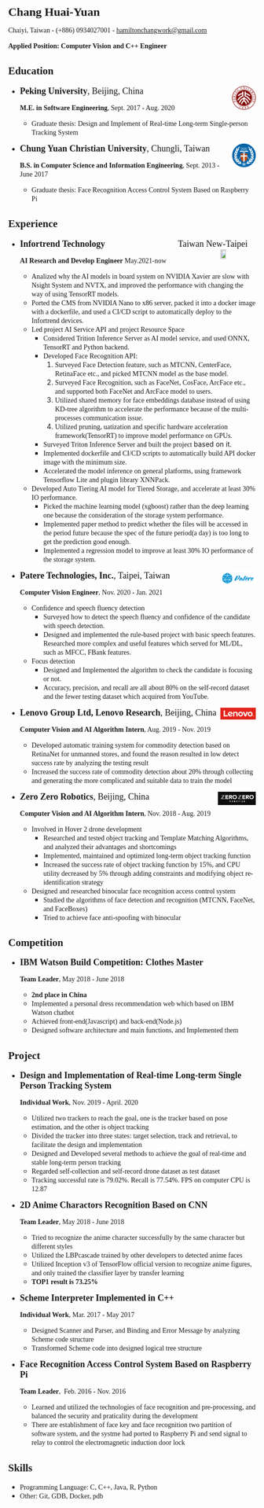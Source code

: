<font size=5 face="Times New Roman">**Chang Huai-Yuan**</font>

<font face="Times New Roman">Chaiyi, Taiwan  -  (+886) 0934027001  -  hamiltonchangwork@gmail.com</font>

<font face="Times New Roman">**Applied Position: Computer Vision and C++ Engineer**</font>

## <font face="Times New Roman">Education</font>

* <font size=4 face=Times New Roman>**Peking University**, Beijing, China</font><img src=".\assets\pku.png" align='right' height="10%" width="10%"/>

  <font face="Times New Roman">**M.E. in Software Engineering**, Sept. 2017 - Aug. 2020</font>

  * <font face="Times New Roman">Graduate thesis: Design and Implement of Real-time Long-term Single-person Tracking System</font>

* <font size=4 face="Time New Roman">**Chung Yuan Christian
  University**, Chungli, Taiwan</font><img src=".\assets\CYCU.png" align='right' height="10%" width="10%"/>

  <font face="Times New Roman">**B.S. in Computer Science and Information Engineering**, Sept. 2013 - June 2017</font>

  - <font face="Times New Roman">Graduate thesis: Face Recognition Access Control System Based on Raspberry Pi</font>

## <font face="Times New Roman">Experience</font>

- <font size=4 face="Times New Roman">**Infortrend Technology**                                 Taiwan New-Taipei</font><img src="D:/personal_resume/assets/infortrend.png" align='right' height="15%" width="15%"/>

  <font face="Times New Roman">**AI Research and Develop Engineer** May.2021-now</font>

  - <font face="Times New Roman">Analized why the AI models in board system on NVIDIA Xavier are slow with Nsight System and NVTX, and improved the performance with changing the way of using TensorRT models.</font>
  - <font face="Times New Roman">Ported the CMS from NVIDIA Nano to x86 server, packed it into a docker image with a dockerfile, and used a CI/CD script to automatically deploy to the Infortrend devices.</font>
  - <font face="Times New Roman">Led project AI Service API and project Resource Space</font>
    - <font face="Times New Roman">Considered Trition Inference Server as AI model service, and used ONNX, TensorRT and Python backend.</font>
    - <font face="Times New Roman">Developed Face Recognition API:</font>
      1. <font face="Times New Roman">Surveyed Face Detection feature, such as MTCNN, CenterFace, RetinaFace etc., and picked MTCNN model as the base model.</font>
      2. <font face="Times New Roman">Surveyed Face Recognition, such as FaceNet, CosFace, ArcFace etc., and supported both FaceNet and ArcFace model to users.</font>
      3. <font face="Times New Roman">Utilized shared memory for face embeddings database instead of using KD-tree algorithm to accelerate the performance because of the multi-processes communication issue.</font>
      4. <font face="Times New Roman">Utilized pruning, uatization and specific hardware acceleration framework(TensorRT) to improve model performance on GPUs.</font>
    - <font face="Times New Roman">Surveyed Triton Inference Server and built the project </font>based on it.
    - <font face="Times New Roman">Implemented dockerfile and CI/CD scripts to automatically build API docker image with the minimum size. </font>
    - <font face="Times New Roman">Accelerated the model inference on general platforms, using framework Tensorflow Lite and plugin library XNNPack. </font>
  - <font face="Times New Roman">Developed Auto Tiering AI model for Tiered Storage, and accelerate at least 30% IO performance.</font>
    - <font face="Times New Roman">Picked the machine learning model (xgboost)  rather than the deep learning one because the consideration of the storage system performance.</font>
    - <font face="Times New Roman">Implemented paper method to predict whether the files will be accessed in the period future because the spec of the future period(a day) is too long to get the prediction good enough.</font>
    - <font face="Times New Roman">Implemented a regression model to improve at least 30% IO performance of the storage system.</font>

- <font size=4 face="Times New Roman">**Patere Technologies, Inc.**, Taipei, Taiwan</font><img src=".\assets\patere.png" align='right' height="15%" width="15%"/>

  <font face="Times New Roman">**Computer Vision Engineer**, Nov. 2020 - Jan. 2021</font>

  - <font face="Times New Roman">Confidence and speech fluency detection</font>
    - <font face="Times New Roman">Surveyed how to detect the speech fluency and confidence of the candidate with speech detection. </font>
    - <font face="Times New Roman">Designed and implemented the rule-based project with basic speech features. Researched more complex and useful features which served for ML/DL, such as MFCC, FBank features.</font>
  - <font face="Times New Roman">Focus detection</font>
    - <font face="Times New Roman">Designed and Implemented the algorithm to check the candidate is focusing or not.</font>
    - <font face="Times New Roman">Accuracy, precision, and recall are all about 80% on the self-record dataset and the fewer testing dataset which acquired from YouTube.</font>

- <font size=4 face="Times New Roman">**Lenovo Group Ltd, Lenovo Research**, Beijing, China</font><img src=".\assets\lenovo-logo.png" align='right' height="15%" width="15%"/>

  <font face="Times New Roman">**Computer Vision and AI Algorithm Intern**, Aug. 2019 - Nov. 2019</font>

  - <font face="Times New Roman">Developed automatic training system for commodity detection based on RetinaNet for unmanned stores, and found the reason resulted in low detect success rate by analyzing the testing result</font>
  - <font face="Times New Roman">Increased the success rate of commodity detection about 20% through collecting and generating the more complicated and suitable data to train the model</font>

- <font size=4 face="Times New Roman">**Zero Zero Robotics**, Beijing, China</font><img src=".\assets\zerozero-logo.png" align='right' height="16%" width="16%"/>

  <font face="Times New Roman">**Computer Vision and AI Algorithm Intern**, Nov. 2018 - Aug. 2019</font>

  - <font face="Times New Roman">Involved in Hover 2 drone development</font>
    - <font face="Times New Roman">Researched and tested object tracking and Template Matching Algorithms, and analyzed their advantages and shortcomings</font>
    - <font face="Times New Roman">Implemented, maintained and optimized long-term object tracking function</font>
    - <font face="Times New Roman">Increased the success rate of object tracking function by 15%, and CPU utility decreased by 5% through adding constraints and modifying object re-identification strategy</font>
  - <font face="Times New Roman">Designed and researched binocular face recognition access control system</font>
    - <font face="Times New Roman">Studied the algorithms of face detection and recognition (MTCNN, FaceNet, and FaceBoxes) </font>
    - <font face="Times New Roman">Tried to achieve face anti-spoofing with binocular</font>

## <font face="Times New Roman">Competition</font>

* <font size=4 face="Times New Roman">**IBM Watson Build Competition: Clothes Master**</font>

  <font face="Times New Roman">**Team Leader**, May 2018 - June 2018</font>

  - <font face="Times New Roman">**2nd place in China**</font>
  - <font face="Times New Roman">Implemented a personal dress recommendation web which based on IBM Watson chatbot</font>
  - <font face="Times New Roman">Achieved  front-end(Javascript) and back-end(Node.js)</font>
  - <font face="Times New Roman">Designed software architecture and main functions, and Implemented them</font>

## <font face="Times New Roman">Project</font>

- <font size=4 face="Times New Roman">**Design and Implementation of Real-time Long-term Single Person Tracking System**</font>

  <font face="Times New Roman">**Individual Work**, Nov. 2019 - April. 2020</font>

  - <font face="Times New Roman">Utilized two trackers to reach the goal, one is the tracker based on pose estimation, and the other is object tracking</font>
  - <font face="Times New Roman">Divided the tracker into three states: target selection, track and retrieval, to facilitate the design and implementation</font>
  - <font face="Times New Roman">Designed and Developed several methods to achieve the goal of real-time and stable long-term person tracking</font>
  - <font face="Times New Roman">Regarded self-collection and self-record drone dataset as test dataset</font>
  - <font face="Times New Roman">Tracking successful rate is 79.02%. Recall is 77.54%. FPS on computer CPU is 12.87</font>

- <font size=4 face="Times New Roman">**2D Anime Charactors Recognition Based on CNN**</font>

  <font face="Times New Roman">**Team Leader**, May 2018 - June 2018</font>

  - <font face="Times New Roman">Tried to recognize the anime character successfully by the same character but different styles</font>
  - <font face="Times New Roman">Utilized the LBPcascade trained by other developers to detected anime faces</font>
  - <font face="Times New Roman">Utilized Inception v3 of TensorFlow official version to recognize anime figures, and only trained the classifier layer by transfer learning</font>
  - <font face="Times New Roman">**TOP1 result is 73.25%**</font>

- <font size=4 face="Times New Roman">**Scheme Interpreter Implemented in C++**</font>

   <font face="Times New Roman">**Individual Work**, Mar. 2017 - May 2017</font>

     - <font face="Times New Roman">Designed Scanner and Parser, and Binding and Error Message by analyzing Scheme code structure</font>
     - <font face="Times New Roman">Transformed Scheme code into designed logical tree structure</font>

- <font size=4 face="Times New Roman">**Face Recognition Access Control System Based on Raspberry Pi**</font>

   <font face="Times New Roman">**Team Leader**,  Feb. 2016 - Nov. 2016</font>

   - <font face="Times New Roman">Learned and utilized the technologies of face recognition and pre-processing, and balanced the security and praticality during the development</font>
   - <font face="Times New Roman">There are establishment of face key and face recognition two partition of software system, and the systme had ported to Raspberry Pi and send signal to relay to control the electromagnetic induction door lock</font>

## <font face="Times New Roman">Skills</font>

- <font face="Times New Roman">Programming Language: C, C++, Java, R, Python </font>
- <font face="Times New Roman">Other: Git, GDB, Docker, pdb</font>

